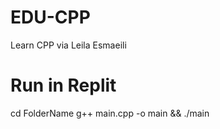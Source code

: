 # EDU-CPP
Learn CPP via Leila Esmaeili
# Run in Replit
cd FolderName
g++ main.cpp -o main && ./main
